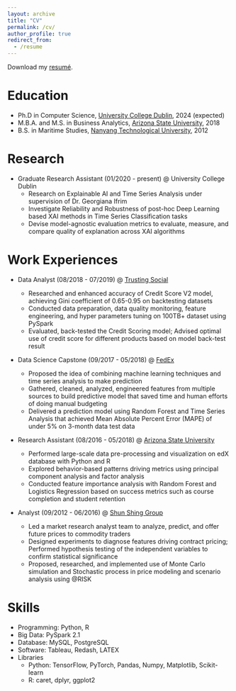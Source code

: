 ```yaml
---
layout: archive
title: "CV"
permalink: /cv/
author_profile: true
redirect_from:
  - /resume
---
```


Download my [resumé](https://trang-nguyenn.github.io/files/Trang_CV.pdf).
  

Education
======
* Ph.D in Computer Science, [University College Dublin](https://www.ucd.ie/), 2024 (expected)
* M.B.A. and M.S. in Business Analytics, [Arizona State University](https://www.asu.edu/), 2018
* B.S. in Maritime Studies, [Nanyang Technological University](https://www.ntu.edu.sg/education/undergraduate-programme/bachelor-of-science-in-maritime-studies), 2012

Research
======
* Graduate Research Assistant (01/2020 - present) @ University College Dublin
    * Research on Explainable AI and Time Series Analysis under supervision of Dr. Georgiana Ifrim
    * Investigate Reliability and Robustness of post-hoc Deep Learning based XAI methods in Time Series Classification tasks
    * Devise model-agnostic evaluation metrics to evaluate, measure, and compare quality of explanation across XAI algorithms


Work Experiences
======
* Data Analyst (08/2018 - 07/2019) @ [Trusting Social](https://trustingsocial.com/)
    * Researched and enhanced accuracy of Credit Score V2 model, achieving Gini coefficient of 0.65-0.95 on backtesting datasets
    * Conducted data preparation, data quality monitoring, feature engineering, and hyper parameters tuning on 100TB+ dataset using PySpark
    * Evaluated, back-tested the Credit Scoring model; Advised optimal use of credit score for different products based on model back-test result
* Data Science Capstone (09/2017 - 05/2018) @ [FedEx](https://www.fedex.com/en-us/home.html)
    * Proposed the idea of combining machine learning techniques and time series analysis to make prediction
    * Gathered, cleaned, analyzed, engineered features from multiple sources to build predictive model that saved time and human efforts of doing manual budgeting
    * Delivered a prediction model using Random Forest and Time Series Analysis that achieved Mean Absolute Percent Error (MAPE) of under 5% on 3-month data test data
    
* Research Assistant (08/2016 - 05/2018) @ [Arizona State University](https://edplus.asu.edu/projects/asu-online)
    * Performed large-scale data pre-processing and visualization on edX database with Python and R
    * Explored behavior-based patterns driving metrics using principal component analysis and factor analysis
    * Conducted feature importance analysis with Random Forest and Logistics Regression based on success metrics such as course completion and student retention
* Analyst (09/2012 - 06/2016) @ [Shun Shing Group](https://ssgil.com/)
    *  Led a market research analyst team to analyze, predict, and offer future prices to commodity traders
    *  Designed experiments to diagnose features driving contract pricing; Performed hypothesis testing of the independent variables to confirm statistical significance
    *  Proposed, researched, and implemented use of Monte Carlo simulation and Stochastic process in price modeling and scenario analysis using @RISK


Skills
======
* Programming: Python, R
* Big Data: PySpark 2.1
* Database: MySQL, PostgreSQL
* Software: Tableau, Redash, LATEX
* Libraries 
    * Python: TensorFlow, PyTorch, Pandas, Numpy, Matplotlib, Scikit-learn
    * R: caret, dplyr, ggplot2
